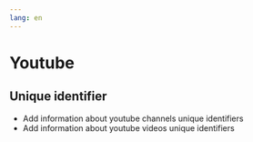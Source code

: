 ```yaml
---
lang: en
---
```

# Youtube

## Unique identifier
- Add information about youtube channels unique identifiers
- Add information about youtube videos unique identifiers